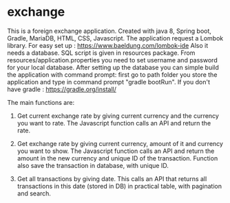 # exchange
This is a foreign exchange application. Created with java 8, Spring boot, Gradle, MariaDB, HTML, CSS, Javascript.
The application request a Lombok library. For easy set up : https://www.baeldung.com/lombok-ide
Also it needs a database. SQL script is given in resources package.
From resources/application.properties you need to set username and password for your local database.
After setting up the database you can simple build the application with command prompt:
first go to path folder you store the application and type in command prompt "gradle bootRun".
If you don't have gradle : https://gradle.org/install/

The main functions are:
1. Get current exchange rate by giving current currency and the currency you want to rate.
The Javascript function calls an API and return the rate.

2. Get exchange rate by giving current currency, amount of it and currency you want to show.
The Javascript function calls an API and return the amount in the new currency and unique ID of the transaction.
Function also save the transaction in database, with unique ID.

3. Get all transactions by giving date.
This calls an API that returns all transactions in this date (stored in DB) in practical table,
with pagination and search.
